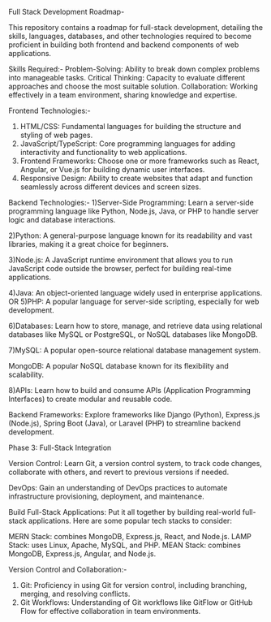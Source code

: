 Full Stack Development Roadmap-

This repository contains a roadmap for full-stack development, detailing the skills, languages, databases, and other technologies required to become proficient in building both frontend and backend components of web applications.

Skills Required:-
 Problem-Solving: Ability to break down complex problems into manageable tasks.
 Critical Thinking: Capacity to evaluate different approaches and choose the most suitable solution.
 Collaboration: Working effectively in a team environment, sharing knowledge and expertise.


Frontend Technologies:-
  1) HTML/CSS: Fundamental languages for building the structure and styling of web pages.
  2) JavaScript/TypeScript: Core programming languages for adding interactivity and functionality to web applications.
  3) Frontend Frameworks: Choose one or more frameworks such as React, Angular, or Vue.js for building dynamic user interfaces.
  4) Responsive Design: Ability to create websites that adapt and function seamlessly across different devices and screen sizes.


Backend Technologies:-
  1)Server-Side Programming:  Learn a server-side programming language like Python, Node.js, Java, or PHP to handle server logic and database interactions.

  2)Python: A general-purpose language known for its readability and vast libraries, making it a great choice for beginners.

  3)Node.js: A JavaScript runtime environment that allows you to run JavaScript code outside the browser, perfect for building real-time applications.

  4)Java: An object-oriented language widely used in enterprise applications.
                  OR
  5)PHP: A popular language for server-side scripting, especially for web development.

  6)Databases:  Learn how to store, manage, and retrieve data using relational databases like MySQL or PostgreSQL, or NoSQL databases like MongoDB.

  7)MySQL: A popular open-source relational database management system.


  MongoDB: A popular NoSQL database known for its flexibility and scalability.

  8)APIs:  Learn how to build and consume APIs (Application Programming Interfaces) to create modular and reusable code.

Backend Frameworks: 
Explore frameworks like Django (Python), Express.js (Node.js), Spring Boot (Java), or Laravel (PHP) to streamline backend development. 


Phase 3: Full-Stack Integration

Version Control:  Learn Git, a version control system, to track code changes, collaborate with others, and revert to previous versions if needed. 


DevOps: Gain an understanding of DevOps practices to automate infrastructure provisioning, deployment, and maintenance.

Build Full-Stack Applications:  Put it all together by building real-world full-stack applications. Here are some popular tech stacks to consider:

MERN Stack: combines MongoDB, Express.js, React, and Node.js.
LAMP Stack: uses Linux, Apache, MySQL, and PHP.
MEAN Stack: combines MongoDB, Express.js, Angular, and Node.js.



Version Control and Collaboration:-
 1) Git: Proficiency in using Git for version control, including branching, merging, and resolving conflicts.
 2) Git Workflows: Understanding of Git workflows like GitFlow or GitHub Flow for effective collaboration in team environments.



















